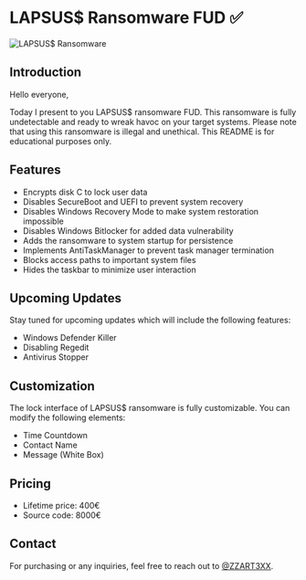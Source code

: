 # LAPSUS$ Ransomware FUD ✅

![LAPSUS$ Ransomware](link_to_your_image)

## Introduction
Hello everyone, 

Today I present to you LAPSUS$ ransomware FUD. This ransomware is fully undetectable and ready to wreak havoc on your target systems. Please note that using this ransomware is illegal and unethical. This README is for educational purposes only.

## Features
- Encrypts disk C to lock user data
- Disables SecureBoot and UEFI to prevent system recovery
- Disables Windows Recovery Mode to make system restoration impossible
- Disables Windows Bitlocker for added data vulnerability
- Adds the ransomware to system startup for persistence
- Implements AntiTaskManager to prevent task manager termination
- Blocks access paths to important system files
- Hides the taskbar to minimize user interaction

## Upcoming Updates
Stay tuned for upcoming updates which will include the following features:
- Windows Defender Killer
- Disabling Regedit
- Antivirus Stopper

## Customization
The lock interface of LAPSUS$ ransomware is fully customizable. You can modify the following elements:
- Time Countdown
- Contact Name
- Message (White Box)

## Pricing
- Lifetime price: 400€
- Source code: 8000€

## Contact
For purchasing or any inquiries, feel free to reach out to [@ZZART3XX](https://t.me/ZZART3XX).
